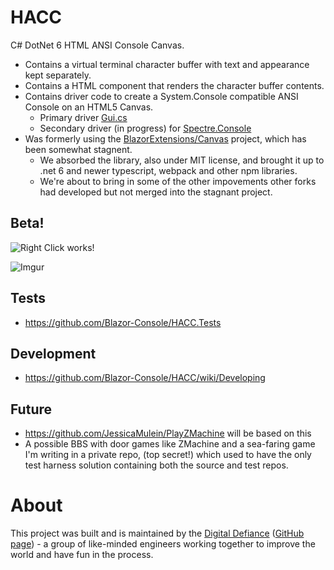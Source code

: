 # HACC

C# DotNet 6 HTML ANSI Console Canvas.

* Contains a virtual terminal character buffer with text and appearance kept separately.
* Contains a HTML component that renders the character buffer contents.
* Contains driver code to create a System.Console compatible ANSI Console on an HTML5 Canvas.
  - Primary driver [Gui.cs](https://github.com/migueldeicaza/gui.cs)
  - Secondary driver (in progress) for [Spectre.Console](https://github.com/spectreconsole/spectre.console)
* Was formerly using the [BlazorExtensions/Canvas](https://github.com/BlazorExtensions/Canvas) project, which has been somewhat stagnent.
  - We absorbed the library, also under MIT license, and brought it up to .net 6 and newer typescript, webpack and other npm libraries.
  - We're about to bring in some of the other impovements other forks had developed but not merged into the stagnant project.  

## Beta!
![Right Click works!](https://user-images.githubusercontent.com/3766240/169219917-215267bc-87c1-4323-a3ca-321c6875240a.png)

![Imgur](https://i.imgur.com/yxvDR1E.gifv)


## Tests


- https://github.com/Blazor-Console/HACC.Tests

## Development

* https://github.com/Blazor-Console/HACC/wiki/Developing

## Future

* https://github.com/JessicaMulein/PlayZMachine will be based on this
* A possible BBS with door games like ZMachine and a sea-faring game I'm writing in a private repo, (top secret!) which
  used to have the only test harness solution containing both the source and test repos.

# About
This project was built and is maintained by the [Digital Defiance](https://digitaldefiance.org) ([GitHub page](https://github.com/Digital-Defiance)) - a group of like-minded engineers working together to improve the world and have fun in the process.
